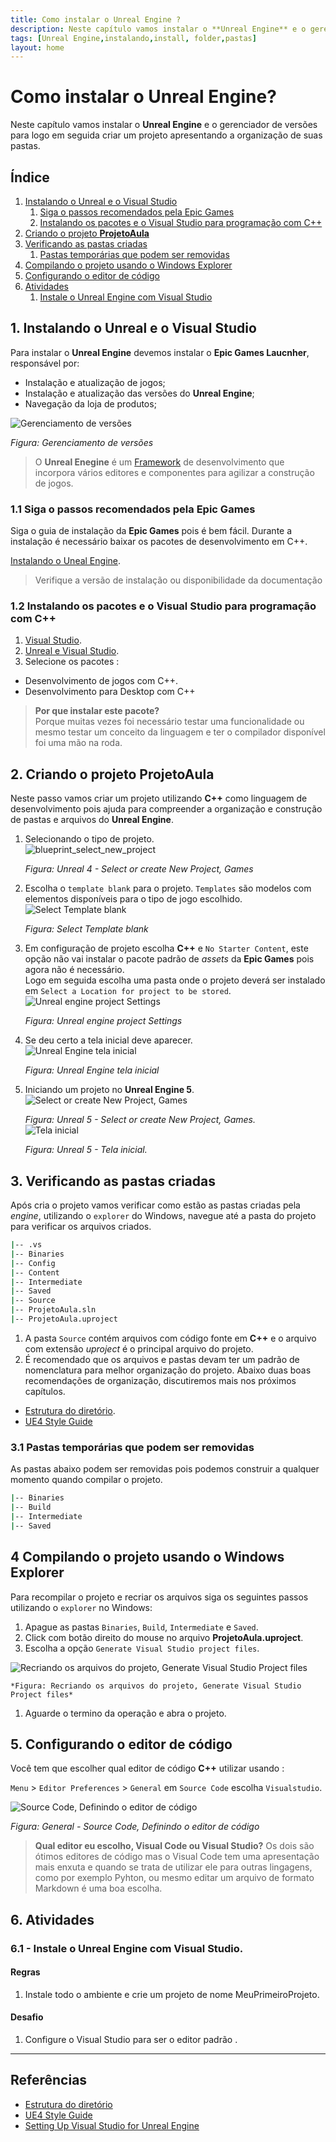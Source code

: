 ```yaml
---
title: Como instalar o Unreal Engine ?
description: Neste capítulo vamos instalar o **Unreal Engine** e o gerenciador de versões para logo em seguida criar um projeto apresentando a organização de suas pastas.
tags: [Unreal Engine,instalando,install, folder,pastas]
layout: home
---
```


# Como instalar o Unreal Engine?
Neste capítulo vamos instalar o **Unreal Engine** e o gerenciador de versões para logo em seguida criar um projeto apresentando a organização de suas pastas.

## Índice
1. [Instalando o Unreal e o Visual Studio](#1)
    1. [Siga o passos recomendados pela Epic Games](#1.1)
    1. [Instalando os pacotes e o Visual Studio para programação com C++](#1.2)    
1. [Criando o projeto **ProjetoAula**](#2)
1. [Verificando as pastas criadas](#3)
    1. [Pastas temporárias que podem ser removidas](#3.1)
1. [Compilando o projeto usando o Windows Explorer](#4)    
1. [Configurando o editor de código](#5)
1. [Atividades](#6)
    1. [Instale o Unreal Engine com Visual Studio](#6.1)

<a name="1"></a>
## 1. Instalando o Unreal e o Visual Studio
Para instalar o **Unreal Engine** devemos instalar o **Epic Games Laucnher**, responsável por:
- Instalação e atualização de jogos;
- Instalação e atualização das versões do **Unreal Engine**;
- Navegação da loja de produtos;

![Gerenciamento de versões](imagens/projeto/unreal_engine_control_version.jpg)   

*Figura: Gerenciamento de versões*

> O **Unreal Enegine** é um [Framework](https://pt.wikipedia.org/wiki/Framework) de desenvolvimento que incorpora vários editores e componentes para agilizar a construção de jogos.       

<a name="1.1"></a>
### 1.1 Siga o passos recomendados pela Epic Games
Siga o guia de instalação da **Epic Games** pois é bem fácil. Durante a instalação é necessário baixar os pacotes de desenvolvimento em C++.

[Instalando o Uneal Engine](https://docs.unrealengine.com/en-US/GettingStarted/Installation/index.html).
> Verifique a versão de instalação ou disponibilidade da documentação

<a name="1.2"></a>
### 1.2 Instalando os pacotes e o Visual Studio para programação com C++
1. [Visual Studio](https://visualstudio.microsoft.com/pt-br/?rr=https%3A%2F%2Fwww.google.com%2F).
1. [Unreal e Visual Studio](https://docs.unrealengine.com/en-US/Programming/Development/VisualStudioSetup/index.html).
1. Selecione os pacotes :
  - Desenvolvimento de jogos com C++.
  - Desenvolvimento para Desktop com C++   
  > **Por que instalar este pacote?**    
  Porque muitas vezes foi necessário testar uma funcionalidade ou mesmo testar um conceito da linguagem e ter o compilador disponível foi uma mão na roda.

<a name="2"></a>
## 2. Criando o projeto ProjetoAula
Neste passo vamos criar um projeto utilizando **C++** como linguagem de desenvolvimento pois ajuda para compreender a organização e construção de pastas e arquivos do **Unreal Engine**.  

1. Selecionando o tipo de projeto.    
  ![blueprint_select_new_project](imagens/projeto/blueprint_ue_select_new_project.jpg)  

    *Figura: Unreal 4 - Select or create New Project, Games*        
1. Escolha o `template blank` para o projeto.  `Templates` são modelos com elementos disponíveis para o tipo de jogo escolhido.
  ![Select Template blank](imagens/projeto/blueprint_ue_select_template.jpg)     

    *Figura: Select Template blank*
1. Em configuração de projeto escolha **C++** e `No Starter Content`, este opção não vai instalar o pacote padrão de *assets* da **Epic Games** pois agora não é necessário.    
Logo em seguida escolha uma pasta onde o projeto deverá ser instalado em `Select a Location for project to be stored`.       
  ![Unreal engine project Settings](imagens/projeto/blueprint_ue_project_settings.jpg)

    *Figura: Unreal engine project Settings*
1. Se deu certo a tela inicial deve aparecer.  
  ![Unreal Engine tela inicial](imagens/projeto/blueprint_ue_tela_inicial.jpg)

    *Figura: Unreal Engine tela inicial*

1. Iniciando um projeto no **Unreal Engine 5**.
  ![Select or create New Project, Games](imagens/projeto/unreal_engine_select_new_project.jpg)

    *Figura: Unreal 5 - Select or create New Project, Games.*    
  ![Tela inicial](imagens/projeto/unreal_engine_home_screen.jpg)

    *Figura: Unreal 5 - Tela inicial.*        

<a name="3"></a>
## 3. Verificando as pastas criadas
Após cria o projeto vamos verificar como estão as pastas criadas pela *engine*, utilizando o `explorer` do Windows, navegue até a pasta do projeto para verificar os arquivos criados.

```bash
|-- .vs
|-- Binaries
|-- Config
|-- Content
|-- Intermediate
|-- Saved
|-- Source
|-- ProjetoAula.sln
|-- ProjetoAula.uproject
```
1. A pasta `Source` contém arquivos com código
fonte em **C++** e o arquivo com extensão *uproject* é o principal arquivo do projeto.    
1. É recomendado que os arquivos e pastas devam ter um padrão de nomenclatura para melhor organização do projeto.
  Abaixo duas boas recomendações de organização, discutiremos mais nos próximos capítulos.    
  - [Estrutura do diretório](https://docs.unrealengine.com/en-US/Engine/Basics/DirectoryStructure/index.html).
  - [UE4 Style Guide](https://github.com/Allar/ue4-style-guide/blob/master/README.md#unreal-engine-4-linter-plugin)

<a name="3.1"></a>
### 3.1 Pastas temporárias que podem ser removidas
As pastas abaixo podem ser removidas pois podemos construir a qualquer momento quando compilar o projeto.
```bash
|-- Binaries
|-- Build
|-- Intermediate
|-- Saved
```
<a name="4"></a>
## 4 Compilando o projeto usando o Windows Explorer
Para recompilar o projeto e recriar os arquivos siga os seguintes passos utilizando o `explorer` no Windows:
1. Apague as pastas `Binaries`, `Build`, `Intermediate` e `Saved`.
1. Click com botão direito do mouse no arquivo **ProjetoAula.uproject**.
1. Escolha a opção `Generate Visual Studio project files`.

  ![Recriando os arquivos do projeto, Generate Visual Studio Project files](imagens/projeto/blueprint_explorer_generate_vs.jpg)   

    *Figura: Recriando os arquivos do projeto, Generate Visual Studio Project files*

1. Aguarde o termino da operação e abra o projeto.

<a name="5"></a>
## 5. Configurando o editor de código
Você tem que escolher qual editor de código **C++** utilizar usando :

`Menu` > `Editor Preferences` > `General` em `Source Code` escolha `Visualstudio`.   

![Source Code, Definindo o editor de código](imagens/projeto/unreal_engine_editor_codigo.jpg)   

*Figura: General - Source Code, Definindo o editor de código*

>**Qual editor eu escolho, Visual Code ou Visual Studio?**
Os dois são ótimos editores de código mas o Visual Code tem uma apresentação mais enxuta e quando se trata de utilizar ele para outras lingagens, como por exemplo Pyhton, ou mesmo editar um arquivo de formato Markdown é uma boa escolha.

<a name="6"></a>
## 6. Atividades
<a name="6.1"></a>
### 6.1 - Instale o Unreal Engine com Visual Studio.
#### Regras
1. Instale todo o ambiente e crie um projeto de nome MeuPrimeiroProjeto.

#### Desafio      
1. Configure o Visual Studio para ser o editor padrão .


***
## Referências
- [Estrutura do diretório](https://docs.unrealengine.com/en-US/Engine/Basics/DirectoryStructure/index.html)  
- [UE4 Style Guide](https://github.com/Allar/ue4-style-guide/blob/master/README.md#unreal-engine-4-linter-plugin)
- [Setting Up Visual Studio for Unreal Engine](https://docs.unrealengine.com/en-US/Programming/Development/VisualStudioSetup/index.html)
